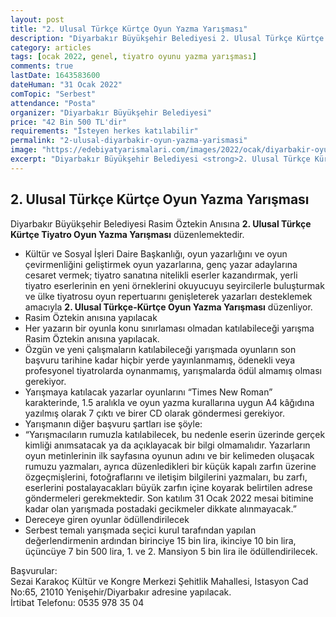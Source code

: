 ```yaml
---
layout: post
title: "2. Ulusal Türkçe Kürtçe Oyun Yazma Yarışması"
description: "Diyarbakır Büyükşehir Belediyesi 2. Ulusal Türkçe Kürtçe Tiyatro Oyun Yazma Yarışması düzenlemektedir."
category: articles
tags: [ocak 2022, genel, tiyatro oyunu yazma yarışması]
comments: true
lastDate: 1643583600
dateHuman: "31 Ocak 2022"
comTopic: "Serbest"
attendance: "Posta"
organizer: "Diyarbakır Büyükşehir Belediyesi"
price: "42 Bin 500 TL'dir"
requirements: "İsteyen herkes katılabilir"
permalink: "2-ulusal-diyarbakir-oyun-yazma-yarismasi"
image: "https://edebiyatyarismalari.com/images/2022/ocak/diyarbakir-oyun-yazma-yarismasi.jpg"
excerpt: "Diyarbakır Büyükşehir Belediyesi <strong>2. Ulusal Türkçe Kürtçe Tiyatro Oyun Yazma Yarışması</strong> düzenlemektedir."
---
```


## 2. Ulusal Türkçe Kürtçe Oyun Yazma Yarışması
Diyarbakır Büyükşehir Belediyesi Rasim Öztekin Anısına **2. Ulusal Türkçe Kürtçe Tiyatro Oyun Yazma Yarışması** düzenlemektedir.  

- Kültür ve Sosyal İşleri Daire Başkanlığı, oyun yazarlığını ve oyun çevirmenliğini geliştirmek oyun yazarlarına, genç yazar adaylarına cesaret vermek; tiyatro sanatına nitelikli eserler kazandırmak, yerli tiyatro eserlerinin en yeni örneklerini okuyucuyu seyircilerle buluşturmak ve ülke tiyatrosu oyun repertuarını genişleterek yazarları desteklemek amacıyla **2. Ulusal Türkçe-Kürtçe Oyun Yazma Yarışması** düzenliyor.
- Rasim Öztekin anısına yapılacak
- Her yazarın bir oyunla konu sınırlaması olmadan katılabileceği yarışma Rasim Öztekin anısına yapılacak.
- Özgün ve yeni çalışmaların katılabileceği yarışmada oyunların son başvuru tarihine kadar hiçbir yerde yayınlanmamış, ödenekli veya profesyonel tiyatrolarda oynanmamış, yarışmalarda ödül almamış olması gerekiyor.
- Yarışmaya katılacak yazarlar oyunlarını “Times New Roman” karakterinde, 1.5 aralıkla ve oyun yazma kurallarına uygun A4 kâğıdına yazılmış olarak 7 çıktı ve birer CD olarak göndermesi gerekiyor.
- Yarışmanın diğer başvuru şartları ise şöyle:
- “Yarışmacıların rumuzla katılabilecek, bu nedenle eserin üzerinde gerçek kimliği anımsatacak ya da açıklayacak bir bilgi olmamalıdır. Yazarların oyun metinlerinin ilk sayfasına oyunun adını ve bir kelimeden oluşacak rumuzu yazmaları, ayrıca düzenledikleri bir küçük kapalı zarfın üzerine özgeçmişlerini, fotoğraflarını ve iletişim bilgilerini yazmaları, bu zarfı, eserlerini postalayacakları büyük zarfın içine koyarak belirtilen adrese göndermeleri gerekmektedir. Son katılım 31 Ocak 2022 mesai bitimine kadar olan yarışmada postadaki gecikmeler dikkate alınmayacak.”
- Dereceye giren oyunlar ödüllendirilecek
- Serbest temalı yarışmada seçici kurul tarafından yapılan değerlendirmenin ardından birinciye 15 bin lira, ikinciye 10 bin lira, üçüncüye 7 bin 500 lira, 1. ve 2. Mansiyon 5 bin lira ile ödüllendirilecek.

Başvurular:  
Sezai Karakoç Kültür ve Kongre Merkezi Şehitlik Mahallesi, Istasyon Cad No:65, 21010 Yenişehir/Diyarbakır adresine yapılacak.  
İrtibat Telefonu: 0535 978 35 04